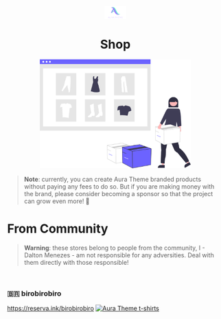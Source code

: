 <p align="center">
  <img src="https://github.com/daltonmenezes/assets/blob/master/images/aura-theme/new-heading.png?raw=true" alt="Aura Theme" width="10%" />
</p>

<h1 align="center">Shop</h1>

<p  align="center">
  <img src="./assets/undraw_web_shopping_re_owap.svg" width="70%" />
</p>

> **Note**: currently, you can create Aura Theme branded products without paying any fees to do so. But if you are making money with the brand, please consider becoming a sponsor so that the project can grow even more! 💜

# From Community

> **Warning**: these stores belong to people from the community, I - Dalton Menezes - am not responsible for any adversities. Deal with them directly with those responsible!

<br/>

### 🇧🇷 birobirobiro 

https://reserva.ink/birobirobiro
<a href="https://reserva.ink/birobirobiro">
  <img src="https://user-images.githubusercontent.com/1149845/192066840-0156e672-fa87-4951-960d-4e4cca47b100.png" alt="Aura Theme t-shirts" />
</a>
